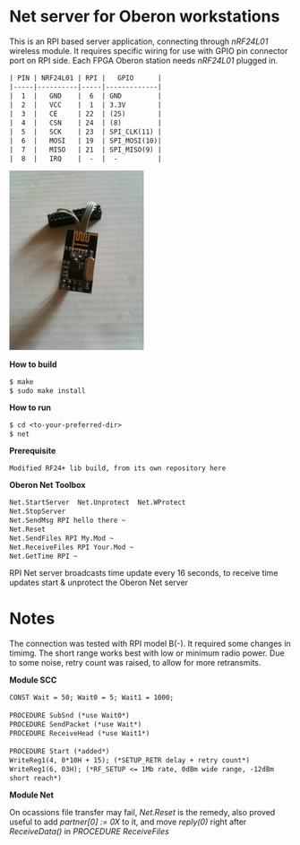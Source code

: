# Net server for Oberon workstations

This is an RPI based server application, connecting through *nRF24L01* wireless module. It requires specific wiring for use with GPIO pin connector port on RPI side. Each FPGA Oberon station needs *nRF24L01* plugged in.

	| PIN | NRF24L01 | RPI |   GPIO      |
	|-----|----------|-----|-------------|
	|  1  |   GND    |  6  | GND         |
	|  2  |   VCC    |  1  | 3.3V        |
	|  3  |   CE     | 22  | (25)        |
	|  4  |   CSN    | 24  | (8)         |
	|  5  |   SCK    | 23  | SPI_CLK(11) |
	|  6  |   MOSI   | 19  | SPI_MOSI(10)|
	|  7  |   MISO   | 21  | SPI_MISO(9) |
	|  8  |   IRQ    |  -  |  -          |

![WiFi](RPI-wifi.jpg?raw=true "RPI-wifi")

**How to build**

	$ make
	$ sudo make install

**How to run**

	$ cd <to-your-preferred-dir>
	$ net

**Prerequisite**

	Modified RF24+ lib build, from its own repository here

**Oberon Net Toolbox**

	Net.StartServer  Net.Unprotect  Net.WProtect
	Net.StopServer
	Net.SendMsg RPI hello there ~
	Net.Reset
	Net.SendFiles RPI My.Mod ~
	Net.ReceiveFiles RPI Your.Mod ~
	Net.GetTime RPI ~

RPI Net server broadcasts time update every 16 seconds, to receive time updates start & unprotect the Oberon Net server

# Notes
The connection was tested with RPI model B(-). It required some changes in timimg. The short range works best with low or minimum radio power. Due to some noise, retry count was raised, to allow for more retransmits.

**Module SCC**

	CONST Wait = 50; Wait0 = 5; Wait1 = 1000;

	PROCEDURE SubSnd (*use Wait0*)
	PROCEDURE SendPacket (*use Wait*)
	PROCEDURE ReceiveHead (*use Wait1*)

	PROCEDURE Start (*added*)
	WriteReg1(4, 0*10H + 15); (*SETUP_RETR delay + retry count*)
	WriteReg1(6, 03H); (*RF_SETUP <= 1Mb rate, 0dBm wide range, -12dBm short reach*)

**Module Net**

On ocassions file transfer may fail, *Net.Reset* is the remedy, also proved useful to add *partner[0] := 0X* to it, and move *reply(0)* right after *ReceiveData()* in *PROCEDURE ReceiveFiles*

